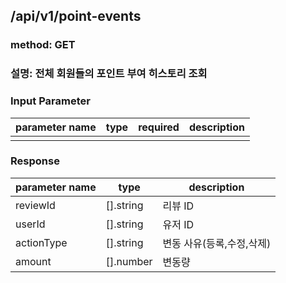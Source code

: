## /api/v1/point-events

### method: GET
### 설명: 전체 회원들의 포인트 부여 히스토리 조회
### Input Parameter
| parameter name | type | required | description |
|----------------|------|----------|-------------|
|                |      |          |             |

### Response
| parameter name | type      | description     |
|----------------|-----------|-----------------|
| reviewId       | [].string | 리뷰 ID           |
| userId         | [].string | 유저 ID           |
| actionType     | [].string | 변동 사유(등록,수정,삭제) |
| amount         | [].number | 변동량             |